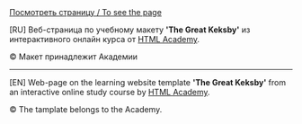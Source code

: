 <!DOCTYPE HTML>
<html>
  <head>
    <meta charset="utf-8">
  </head>
  <body>
    <div class="page-header">
      <a class="btn" href="https://bekirkhan.github.io/keksby_shop/">Посмотреть страницу / To see the page</a>
    </div>
    <div class="russian">
      <p>[RU] Веб-страница по учебному макету <b>'The Great Keksby'</b> из интерактивного онлайн курса от <a href="https://htmlacademy.ru/" target="_blank">HTML Academy</a>.</p>
      <p>&copy; Макет принадлежит Академии</p>
    </div>
    <hr>
    <div class="english">
      <p>[EN] Web-page on the learning website template <b>'The Great Keksby'</b> from an interactive online study course by <a href="https://htmlacademy.ru/" target="_blank">HTML Academy</a>.</p>
      <p>&copy; The tamplate belongs to the Academy.</p>
    </div>    
  </body>	
</html>
